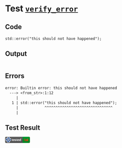 # Test [`verify_error`](/doc/debug/README.md#L29)

## Code

```µcad
std::error("this should not have happened");

```

## Output

```,plain
```

## Errors

```,plain
error: Builtin error: this should not have happened
  ---> <from_str>:1:12
     |
   1 | std::error("this should not have happened");
     |            ^^^^^^^^^^^^^^^^^^^^^^^^^^^^^^^
     |
```

## Test Result

![FAILED AS EXPECTED](/doc/debug/.test/verify_error.png)
